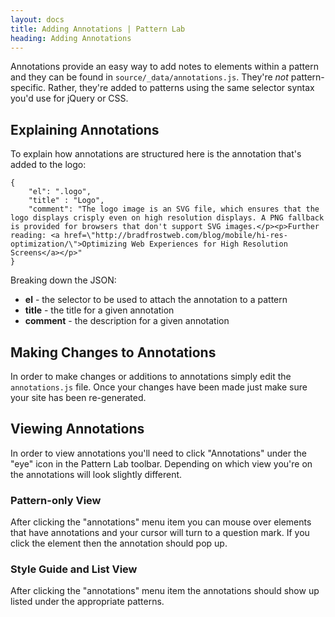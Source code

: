 ```yaml
---
layout: docs
title: Adding Annotations | Pattern Lab
heading: Adding Annotations
---
```



Annotations provide an easy way to add notes to elements within a pattern and they can be found in `source/_data/annotations.js`. They're _not_ pattern-specific. Rather, they're added to patterns using the same selector syntax you'd use for jQuery or CSS. 

## Explaining Annotations

To explain how annotations are structured here is the annotation that's added to the logo:

```
{
	"el": ".logo",
 	"title" : "Logo",
 	"comment": "The logo image is an SVG file, which ensures that the logo displays crisply even on high resolution displays. A PNG fallback is provided for browsers that don't support SVG images.</p><p>Further reading: <a href=\"http://bradfrostweb.com/blog/mobile/hi-res-optimization/\">Optimizing Web Experiences for High Resolution Screens</a></p>"
}
```

Breaking down the JSON:

* **el** - the selector to be used to attach the annotation to a pattern
* **title** - the title for a given annotation
* **comment** - the description for a given annotation

## Making Changes to Annotations

In order to make changes or additions to annotations simply edit the `annotations.js` file. Once your changes have been made just make sure your site has been re-generated.

## Viewing Annotations

In order to view annotations you'll need to click "Annotations" under the "eye" icon in the Pattern Lab toolbar. Depending on which view you're on the annotations will look slightly different. 

### Pattern-only View

After clicking the "annotations" menu item you can mouse over elements that have annotations and your cursor will turn to a question mark. If you click the element then the annotation should pop up.

### Style Guide and List View

After clicking the "annotations" menu item the annotations should show up listed under the appropriate patterns.
